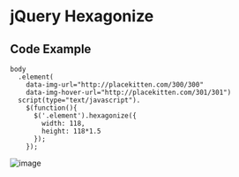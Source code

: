 jQuery Hexagonize
====

Code Example
----
```
body
  .element(
    data-img-url="http://placekitten.com/300/300"
    data-img-hover-url="http://placekitten.com/301/301")
  script(type="text/javascript").
    $(function(){
      $('.element').hexagonize({
        width: 118,
        height: 118*1.5
      });
    });
```

![image](https://f.cloud.github.com/assets/1183484/1952582/5529702c-81ab-11e3-81c2-74cdee1a5855.png)
